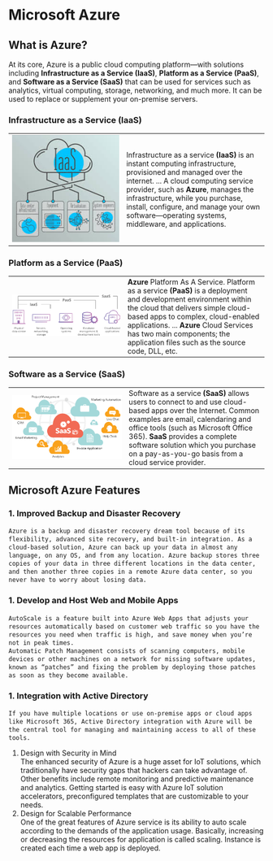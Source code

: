 

<link rel="stylesheet" href="css/azure.css">

# Microsoft Azure

## What is Azure?
At its core, Azure is a public cloud computing platform—with solutions including <b>Infrastructure as a Service (IaaS)</b>, <b>Platform as a Service (PaaS)</b>, and <b>Software as a Service (SaaS)</b> that can be used for services such as analytics, virtual computing, storage, networking, and much more. It can be used to replace or supplement your on-premise servers.

### Infrastructure as a Service (IaaS)

<table cellspacing="0" cellpadding="0">
<tr>
<td width=500  align="center">
<img src="images/image3.jpg">
</td>
<td width=500>
Infrastructure as a service <b>(IaaS)</b> is an instant computing infrastructure, provisioned and managed over the internet. ... A cloud computing service provider, such as <b> Azure</b>, manages the infrastructure, while you purchase, install, configure, and manage your own software—operating systems, middleware, and applications.
</td>
</tr>
</table>

### Platform as a Service (PaaS)
<table cellspacing="0" cellpadding="0">
<tr>
<td width=500  align="center">
<img src="images/image4.png">
</td>
<td width=500>
<b>Azure</b> Platform As A Service. Platform as a service <b>(PaaS)</b> is a deployment and development environment within the cloud that delivers simple cloud-based apps to complex, cloud-enabled applications. ... <b>Azure</b> Cloud Services has two main components; the application files such as the source code, DLL, etc.
</td>
</tr>
</table>

### Software as a Service (SaaS)

<table cellspacing="0" cellpadding="0">
<tr>
<td width=500  align="center">
<img src="images/image5.png">
</td>
<td width=500>
Software as a service <b>(SaaS)</b> allows users to connect to and use cloud-based apps over the Internet. Common examples are email, calendaring and office tools (such as Microsoft Office 365). <b>SaaS</b> provides a complete software solution which you purchase on a pay-as-you-go basis from a cloud service provider.
</td>
</tr>
</table>

## Microsoft Azure Features
### 1. Improved Backup and Disaster Recovery  
	Azure is a backup and disaster recovery dream tool because of its flexibility, advanced site recovery, and built-in integration. As a cloud-based solution, Azure can back up your data in almost any language, on any OS, and from any location. Azure backup stores three copies of your data in three different locations in the data center, and then another three copies in a remote Azure data center, so you never have to worry about losing data.
### 1. Develop and Host Web and Mobile Apps  
	AutoScale is a feature built into Azure Web Apps that adjusts your resources automatically based on customer web traffic so you have the resources you need when traffic is high, and save money when you’re not in peak times.
	Automatic Patch Management consists of scanning computers, mobile devices or other machines on a network for missing software updates, known as “patches” and fixing the problem by deploying those patches as soon as they become available.
### 1. Integration with Active Directory  
	If you have multiple locations or use on-premise apps or cloud apps like Microsoft 365, Active Directory integration with Azure will be the central tool for managing and maintaining access to all of these tools.
1. Design with Security in Mind  
	The enhanced security of Azure is a huge asset for IoT solutions, which traditionally have security gaps that hackers can take advantage of. Other benefits include remote monitoring and predictive maintenance and analytics.
	Getting started is easy with Azure IoT solution accelerators, preconfigured templates that are customizable to your needs.
1. Design for Scalable Performance  
	One of the great features of Azure service is its ability to auto scale according to the demands of the application usage. Basically, increasing or decreasing the resources for application is called scaling. Instance is created each time a web app is deployed.

